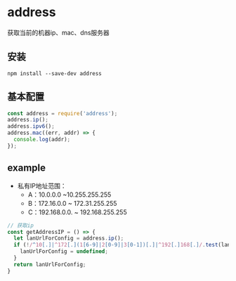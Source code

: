 # address

获取当前的机器ip、mac、dns服务器

## 安装

``` shell
npm install --save-dev address
```

## 基本配置

``` js
const address = require('address');
address.ip();
address.ipv6();
address.mac((err, addr) => {
  console.log(addr);
});
```

## example

- 私有IP地址范围：
  - A：10.0.0.0 ~10.255.255.255
  - B：172.16.0.0 ~ 172.31.255.255
  - C：192.168.0.0. ~ 192.168.255.255

``` js
// 获取ip
const getAddressIP = () => {
  let lanUrlForConfig = address.ip();
  if (!/^10[.]|^172[.](1[6-9]|2[0-9]|3[0-1])[.]|^192[.]168[.]/.test(lanUrlForConfig)) {
    lanUrlForConfig = undefined;                  
  }
  return lanUrlForConfig;
}
```


